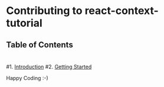 # Contributing to react-context-tutorial
 ## Table of Contents
 #
 #1. [Introduction](#introduction)
 #2. [Getting Started](#getting-started)

Happy Coding :-)

